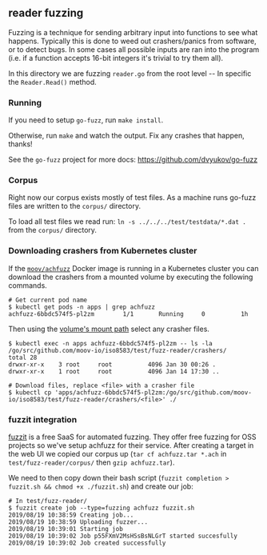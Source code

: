 ## reader fuzzing

Fuzzing is a technique for sending arbitrary input into functions to see what happens. Typically this is done to weed out crashers/panics from software, or to detect bugs. In some cases all possible inputs are ran into the program (i.e. if a function accepts 16-bit integers it's trivial to try them all).

In this directory we are fuzzing `reader.go` from the root level -- In specific the `Reader.Read()` method.

### Running

If you need to setup `go-fuzz`, run `make install`.

Otherwise, run `make` and watch the output. Fix any crashes that happen, thanks!

See the `go-fuzz` project for more docs: https://github.com/dvyukov/go-fuzz

### Corpus

Right now our corpus exists mostly of test files. As a machine runs go-fuzz files are written to the `corpus/` directory.

To load all test files we read run: `ln -s ../../../test/testdata/*.dat .` from the `corpus/` directory.

### Downloading crashers from Kubernetes cluster

If the [`moov/achfuzz`](https://hub.docker.com/r/moov/achfuzz) Docker image is running in a Kubernetes cluster you can download the crashers from a mounted volume by executing the following commands.

```
# Get current pod name
$ kubectl get pods -n apps | grep achfuzz
achfuzz-6bbdc574f5-pl2zm        1/1       Running     0          1h
```

Then using the [volume's mount path](https://github.com/moov-io/infra/blob/master/lib/apps/10-achfuzz.yml#L43) select any crasher files.

```
$ kubectl exec -n apps achfuzz-6bbdc574f5-pl2zm -- ls -la /go/src/github.com/moov-io/iso8583/test/fuzz-reader/crashers/
total 28
drwxr-xr-x    3 root     root          4096 Jan 30 00:26 .
drwxr-xr-x    1 root     root          4096 Jan 14 17:30 ..

# Download files, replace <file> with a crasher file
$ kubectl cp 'apps/achfuzz-6bbdc574f5-pl2zm:/go/src/github.com/moov-io/iso8583/test/fuzz-reader/crashers/<file>' ./
```

### fuzzit integration

[fuzzit](https://fuzzit.dev/) is a free SaaS for automated fuzzing. They offer free fuzzing for OSS projects so we've setup achfuzz for their service. After creating a target in the web UI we copied our corpus up (`tar cf achfuzz.tar *.ach` in `test/fuzz-reader/corpus/` then `gzip achfuzz.tar`).

We need to then copy down their bash script (`fuzzit completion > fuzzit.sh && chmod +x ./fuzzit.sh`) and create our job:

```
# In test/fuzz-reader/
$ fuzzit create job --type=fuzzing achfuzz fuzzit.sh
2019/08/19 10:38:59 Creating job...
2019/08/19 10:38:59 Uploading fuzzer...
2019/08/19 10:39:01 Starting job
2019/08/19 10:39:02 Job p55FXmV2MsHSsBsNLGrT started succesfully
2019/08/19 10:39:02 Job created successfully
```
